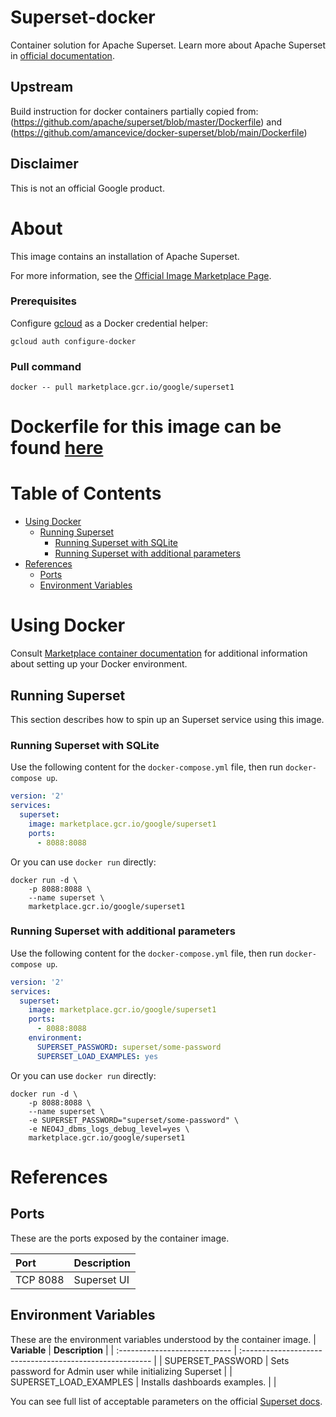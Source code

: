 # Superset-docker

Container solution for Apache Superset.
Learn more about Apache Superset in [official documentation](https://superset.apache.org/).

## Upstream

Build instruction for docker containers partially copied from:
(https://github.com/apache/superset/blob/master/Dockerfile)
and
(https://github.com/amancevice/docker-superset/blob/main/Dockerfile)

## Disclaimer

This is not an official Google product.

# <a name="about"></a>About

This image contains an installation of Apache Superset.

For more information, see the
[Official Image Marketplace Page](https://console.cloud.google.com/marketplace/product/google/superset1).

### Prerequisites

Configure [gcloud](https://cloud.google.com/sdk/gcloud/) as a Docker credential helper:

```shell
gcloud auth configure-docker
```
### Pull command

```shell
docker -- pull marketplace.gcr.io/google/superset1
```
Dockerfile for this image can be found [here](https://github.com/GoogleCloudPlatform/click-to-deploy/tree/master/docker/Superset/1/debian11/1.5/)
=======

# <a name="table-of-contents"></a>Table of Contents
* [Using Docker](#using-docker)
  * [Running Superset](#running-Superset-docker)
    * [Running Superset with SQLite](#Runnung-Superset-SQLite)
    * [Running Superset with additional parameters](#Running-Superset-with-additionlal-parameters)
* [References](#references)
  * [Ports](#references-ports)
  * [Environment Variables](#references-environment-variables)

# <a name="using-docker"></a>Using Docker

Consult [Marketplace container documentation](https://cloud.google.com/marketplace/docs/container-images)
for additional information about setting up your Docker environment.

## <a name="running-Superset-docker"></a>Running Superset

This section describes how to spin up an Superset service using this image.

### <a name="Runnung-Superset-SQLite"></a>Running Superset with SQLite

Use the following content for the `docker-compose.yml` file, then run `docker-compose up`.

```yaml
version: '2'
services:
  superset:
    image: marketplace.gcr.io/google/superset1
    ports:
      - 8088:8088
```

Or you can use `docker run` directly:

```shell
docker run -d \
    -p 8088:8088 \
    --name superset \
    marketplace.gcr.io/google/superset1
```

### <a name="Running-Superset-with-additionlal-parametersr"></a>Running Superset with additional parameters

Use the following content for the `docker-compose.yml` file, then run `docker-compose up`.


```yaml
version: '2'
services:
  superset:
    image: marketplace.gcr.io/google/superset1
    ports:
      - 8088:8088
    environment:
      SUPERSET_PASSWORD: superset/some-password
      SUPERSET_LOAD_EXAMPLES: yes            
```

Or you can use `docker run` directly:

```shell
docker run -d \
    -p 8088:8088 \
    --name superset \
    -e SUPERSET_PASSWORD="superset/some-password" \
    -e NEO4J_dbms_logs_debug_level=yes \
    marketplace.gcr.io/google/superset1
```

# <a name="references"></a>References

## <a name="references-ports"></a>Ports

These are the ports exposed by the container image.

| **Port** | **Description**|
| :------- | :--------------|
| TCP 8088 | Superset UI    |

## <a name="references-environment-variables"></a>Environment Variables

These are the environment variables understood by the container image.
| **Variable**                  | **Description**                                          |
| :---------------------------- | :------------------------------------------------------- |
| SUPERSET_PASSWORD             | Sets password for Admin user while initializing Superset |
| SUPERSET_LOAD_EXAMPLES        | Installs dashboards examples.                            |
|

You can see full list of acceptable parameters on the official [Superset docs](https://superset.apache.org/docs/installation/configuring-superset/). 
